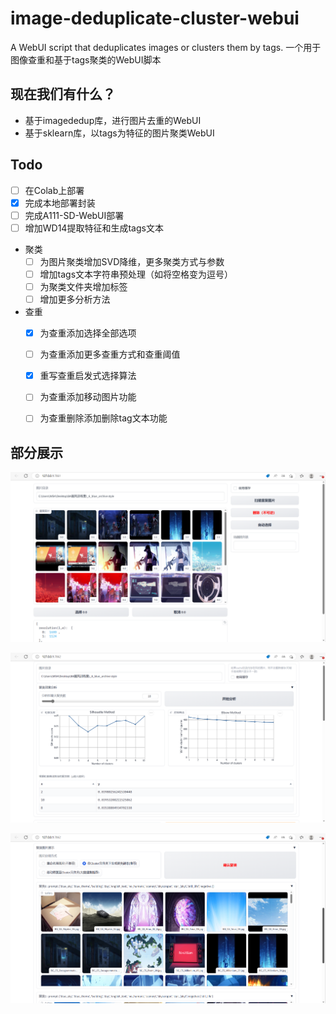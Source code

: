 # image-deduplicate-cluster-webui
 A WebUI script that deduplicates images or clusters them by tags.  一个用于图像查重和基于tags聚类的WebUI脚本

## 现在我们有什么？
 - 基于imagededup库，进行图片去重的WebUI
 - 基于sklearn库，以tags为特征的图片聚类WebUI

## Todo
- [ ] 在Colab上部署
- [x] 完成本地部署封装
- [ ] 完成A111-SD-WebUI部署
- [ ] 增加WD14提取特征和生成tags文本
- 聚类
	- [ ] 为图片聚类增加SVD降维，更多聚类方式与参数
	- [ ] 增加tags文本字符串预处理（如将空格变为逗号）
	- [ ] 为聚类文件夹增加标签
	- [ ] 增加更多分析方法
- 查重
	- [x] 为查重添加选择全部选项
	- [ ] 为查重添加更多查重方式和查重阈值
	- [x] 重写查重启发式选择算法
	- [ ] 为查重添加移动图片功能
	- [ ] 为查重删除添加删除tag文本功能


## 部分展示
![deduplicate_demo](./docs/deduplicate_demo.png)

![cluster_demo_0](./docs/cluster_demo_0.png)

![cluster_demo_1](./docs/cluster_demo_1.png)
